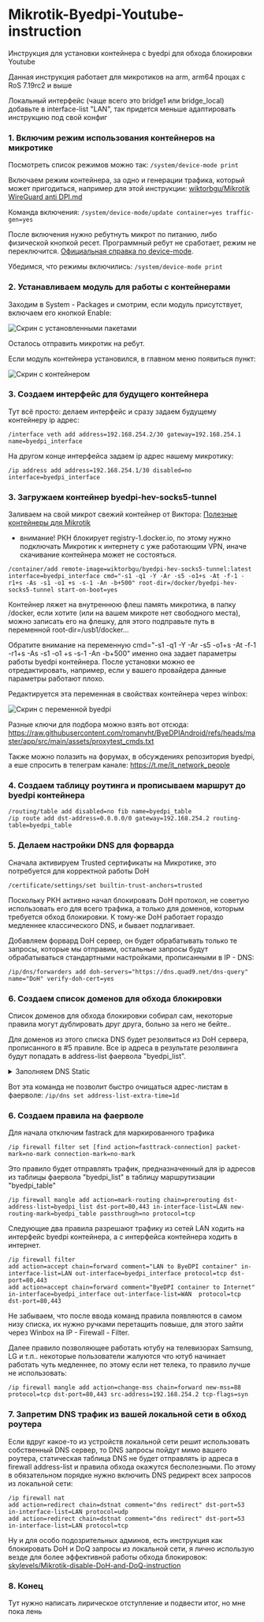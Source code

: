 # Mikrotik-Byedpi-Youtube-instruction
Инструкция для установки контейнера с byedpi для обхода блокировки Youtube

Данная инструкция работает для микротиков на arm, arm64 процах с RoS 7.19rc2 и выше

Локальный интерфейс (чаще всего это bridge1 или bridge_local) добавьте в interface-list "LAN", так придется меньше адаптировать инструкцию под свой конфиг

### 1. Включим режим использования контейнеров на микротике
Посмотреть список режимов можно так: ``` /system/device-mode print ```

Включаем режим контейнера, за одно и генерации трафика, который может пригодиться, например для этой инструкции: [wiktorbgu/Mikrotik WireGuard anti DPI.md](https://gist.github.com/wiktorbgu/1f2dfe99837d8f2803483be95814d2e5)

Команда включения: ``` /system/device-mode/update container=yes traffic-gen=yes ```

После включения нужно ребутнуть микрот по питанию, либо физической кнопкой ресет. Программный ребут не сработает, режим не переключится. 
[Официальная справка по device-mode](https://help.mikrotik.com/docs/display/ROS/Device-mode).

Убедимся, что режимы включились: ``` /system/device-mode print ```

### 2. Устанавливаем модуль для работы с контейнерами
Заходим в System - Packages и смотрим, если модуль присутствует, включаем его кнопкой Enable: 

![Скрин с установленными пакетами](screen1.png)

Осталось отправить микротик на ребут.

Если модуль контейнера установился, в главном меню появиться пункт: 

![Скрин с контейнером ](screen2.png)

### 3. Создаем интерфейс для будущего контейнера
Тут всё просто: делаем интерфейс и сразу задаем будущему контейнеру ip адрес: 

``` /interface veth add address=192.168.254.2/30 gateway=192.168.254.1 name=byedpi_interface ```

На другом конце интерфейса задаем ip адрес нашему микротику: 

``` /ip address add address=192.168.254.1/30 disabled=no interface=byedpi_interface ```

### 3. Загружаем контейнер byedpi-hev-socks5-tunnel
Заливаем на свой микрот свежий контейнер от Виктора: [Полезные контейнеры для Mikrotik](https://teletype.in/@wiktorbgu/containers-mikrotik)

* внимание! РКН блокирует registry-1.docker.io, по этому нужно подключать Микротик к интернету с уже работающим VPN, иначе скачивание контейнера может не состояться. 
```
/container/add remote-image=wiktorbgu/byedpi-hev-socks5-tunnel:latest interface=byedpi_interface cmd="-s1 -q1 -Y -Ar -s5 -o1+s -At -f-1 -r1+s -As -s1 -o1 +s -s-1 -An -b+500" root-dir=/docker/byedpi-hev-socks5-tunnel start-on-boot=yes
```
Контейнер ляжет на внутреннюю флеш память микротика, в папку /docker, если хотите (или на вашем микроте нет свободного места), можно записать его на флешку, для этого подправьте путь в переменной root-dir=/usb1/docker...

Обратите внимание на переменную cmd="-s1 -q1 -Y -Ar -s5 -o1+s -At -f-1 -r1+s -As -s1 -o1 +s -s-1 -An -b+500" именно она задает параметры работы byedpi контейнера. После установки можно ее отредактировать, например, если у вашего провайдера данные параметры работают плохо.

Редактируется эта переменная в свойствах контейнера через winbox: 

![Скрин с переменной byedpi ](screen3.png)

Разные ключи для подбора можно взять вот отсюда: https://raw.githubusercontent.com/romanvht/ByeDPIAndroid/refs/heads/master/app/src/main/assets/proxytest_cmds.txt

Также можно полазить на форумах, в обсуждениях репозитория byedpi, а еше спросить в телеграм канале: https://t.me/it_network_people

### 4. Создаем таблицу роутинга и прописываем маршрут до byedpi контейнера

```
/routing/table add disabled=no fib name=byedpi_table
/ip route add dst-address=0.0.0.0/0 gateway=192.168.254.2 routing-table=byedpi_table
```

### 5. Делаем настройки DNS для форварда
Сначала активируем Trusted сертификаты на Микротике, это потребуется для корректной работы DoH

``` /certificate/settings/set builtin-trust-anchors=trusted ```

Поскольку РКН активно начал блокировать DoH протокол, не советую использовать его для всего трафика, а только для доменов, которым требуется обход блокировки. К тому-же DoH работает гораздо медленнее классического DNS, и бывает подлагивает.

Добавляем форвард DoH сервер, он будет обрабатывать только те запросы, которые мы отправим, остальные запросы будут обрабатываться стандартными настройками, прописанными в IP - DNS: 

``` /ip/dns/forwarders add doh-servers="https://dns.quad9.net/dns-query" name="DoH" verify-doh-cert=yes ```

### 6. Создаем список доменов для обхода блокировки

Список доменов для обхода блокировки собирал сам, некоторые правила могут дублировать друг друга, больно за него не бейте..

Для доменов из этого списка DNS будет резолвиться из DoH сервера, прописанного в #5 правиле. Все ip адреса в результате резолвинга будут попадать в address-list фаервола "byedpi_list".


<details>
<summary>Заполняем DNS Static</summary>
  
```
/ip dns static
add address-list=byedpi_list forward-to="DoH" match-subdomain=yes name=amnezia.org type=FWD
add address-list=byedpi_list forward-to="DoH" match-subdomain=yes name=1e100.net type=FWD
add address-list=byedpi_list forward-to="DoH" match-subdomain=yes name=1e100.app type=FWD
add address-list=byedpi_list forward-to="DoH" match-subdomain=yes name=1e100.org type=FWD
add address-list=byedpi_list forward-to="DoH" match-subdomain=yes name=googlevideo.com type=FWD
add address-list=byedpi_list forward-to="DoH" match-subdomain=yes name=googletagmanager.com type=FWD
add address-list=byedpi_list forward-to="DoH" match-subdomain=yes name=youtube.com type=FWD
add address-list=byedpi_list forward-to="DoH" match-subdomain=yes name=ytimg.com type=FWD
add address-list=byedpi_list forward-to="DoH" match-subdomain=yes name=youtu.be type=FWD
add address-list=byedpi_list forward-to="DoH" match-subdomain=yes name=ggpht.com type=FWD
add address-list=byedpi_list forward-to="DoH" match-subdomain=yes name=facebook.com type=FWD
add address-list=byedpi_list forward-to="DoH" match-subdomain=yes name=flibusta.is type=FWD
add address-list=byedpi_list forward-to="DoH" match-subdomain=yes name=bbc.com type=FWD
add address-list=byedpi_list forward-to="DoH" match-subdomain=yes name=bbci.co.uk type=FWD
add address-list=byedpi_list forward-to="DoH" match-subdomain=yes name=fbcdn.net type=FWD
add address-list=byedpi_list forward-to="DoH" match-subdomain=yes name=ntc.party type=FWD
add address-list=byedpi_list forward-to="DoH" match-subdomain=yes name=yt.be type=FWD
add address-list=byedpi_list forward-to="DoH" match-subdomain=yes name=youtubeeducation.com type=FWD
add address-list=byedpi_list forward-to="DoH" match-subdomain=yes name=youtubekids.com type=FWD
add address-list=byedpi_list forward-to="DoH" match-subdomain=yes name=youtube-nocookie.com type=FWD
add address-list=byedpi_list forward-to="DoH" match-subdomain=yes name=youtubefanfest.com type=FWD
add address-list=byedpi_list forward-to="DoH" match-subdomain=yes name=youtubegaming.com type=FWD
add address-list=byedpi_list forward-to="DoH" match-subdomain=yes name=youtubego.com type=FWD
add address-list=byedpi_list forward-to="DoH" match-subdomain=yes name=youtubemobilesupport.com type=FWD
add address-list=byedpi_list forward-to="DoH" match-subdomain=yes name=withyoutube.com type=FWD
add address-list=byedpi_list forward-to="DoH" match-subdomain=yes name=googleusercontent.com type=FWD
add address-list=byedpi_list forward-to="DoH" match-subdomain=yes name=googleapis.com type=FWD
add address-list=byedpi_list forward-to="DoH" match-subdomain=yes name=gvt1.com type=FWD
add address-list=byedpi_list forward-to="DoH" match-subdomain=yes name=nhacmp3youtube.com type=FWD
add address-list=byedpi_list forward-to="DoH" match-subdomain=yes name=nnmclub.to type=FWD
add address-list=byedpi_list forward-to="DoH" match-subdomain=yes name=reddit.com type=FWD
add address-list=byedpi_list forward-to="DoH" match-subdomain=yes name=citricmedia.co.uk type=FWD
add address-list=byedpi_list forward-to="DoH" match-subdomain=yes name=google.com type=FWD
add address-list=byedpi_list forward-to="DoH" match-subdomain=yes name=rutracker.cc type=FWD
add address-list=byedpi_list forward-to="DoH" match-subdomain=yes name=x.com type=FWD
add address-list=byedpi_list forward-to="DoH" match-subdomain=yes name=gstatic.com type=FWD
add address-list=byedpi_list forward-to="DoH" match-subdomain=yes name=aws-prd.net type=FWD
add address-list=byedpi_list forward-to="DoH" match-subdomain=yes name=lgappstv.com type=FWD
add address-list=byedpi_list forward-to="DoH" match-subdomain=yes name=lgeapi.com type=FWD
add address-list=byedpi_list forward-to="DoH" match-subdomain=yes name=lgsmartad.com type=FWD
add address-list=byedpi_list forward-to="DoH" match-subdomain=yes name=lgtvsdp.com type=FWD
add address-list=byedpi_list forward-to="DoH" match-subdomain=yes name=lge.com type=FWD
add address-list=byedpi_list forward-to="DoH" match-subdomain=yes name=googleapi.com type=FWD
add address-list=byedpi_list forward-to="DoH" match-subdomain=yes name=rutracker.org type=FWD
add address-list=byedpi_list forward-to="DoH" match-subdomain=yes name=t.co type=FWD
add address-list=byedpi_list forward-to="DoH" match-subdomain=yes name=twtrdns.net type=FWD
add address-list=byedpi_list forward-to="DoH" match-subdomain=yes name=twitter.co type=FWD
add address-list=byedpi_list forward-to="DoH" match-subdomain=yes name=twitpic.com type=FWD
add address-list=byedpi_list forward-to="DoH" match-subdomain=yes name=twitterinc.com type=FWD
add address-list=byedpi_list forward-to="DoH" match-subdomain=yes name=twitteroauth.com type=FWD
add address-list=byedpi_list forward-to="DoH" match-subdomain=yes name=twitterstat.us type=FWD
add address-list=byedpi_list forward-to="DoH" match-subdomain=yes name=twitter.com type=FWD
add address-list=byedpi_list forward-to="DoH" match-subdomain=yes name=goo.gl type=FWD
add address-list=byedpi_list forward-to="DoH" match-subdomain=yes name=google.ru type=FWD
add address-list=byedpi_list forward-to="DoH" match-subdomain=yes name=twimg.com type=FWD
```
</details>

Вот эта команда не позволит быстро очищаться адрес-листам в фаерволе: ``` /ip/dns set address-list-extra-time=1d ```

### 6. Создаем правила на фаерволе
Для начала отключим fastrack для маркированного трафика

```
/ip firewall filter set [find action=fasttrack-connection] packet-mark=no-mark connection-mark=no-mark
```

Это правило будет отправлять трафик, предназначенный для ip адресов из таблицы фаервола "byedpi_list" в таблицу маршрутизации "byedpi_table"

```
/ip firewall mangle add action=mark-routing chain=prerouting dst-address-list=byedpi_list dst-port=80,443 in-interface-list=LAN new-routing-mark=byedpi_table passthrough=no protocol=tcp
```

Следующие два правила разрешают трафику из сетей LAN ходить на интерфейс byedpi контейнера, а с интерфейса контейнера ходить в интернет. 

```
/ip firewall filter
add action=accept chain=forward comment="LAN to ByeDPI container" in-interface-list=LAN out-interface=byedpi_interface protocol=tcp dst-port=80,443
add action=accept chain=forward comment="ByeDPI container to Internet" in-interface=byedpi_interface out-interface-list=WAN  protocol=tcp dst-port=80,443
```

Не забываем, что после ввода команд правила появляются в самом низу списка, их нужно ручками перетащить повыше, для этого зайти через Winbox на IP - Firewall - Filter.

Далее правило позволяющее работать ютубу на телевизорах Samsung, LG и т.п.. некоторые пользователи жалуются что ютуб начинает работать чуть медленнее, по этому если нет телека, то правило лучше не использовать:
```
/ip firewall mangle add action=change-mss chain=forward new-mss=88 protocol=tcp dst-port=80,443 src-address=192.168.254.2 tcp-flags=syn
```

### 7. Запретим DNS трафик из вашей локальной сети в обход роутера
Если вдруг какое-то из устройств локальной сети решит использовать собственный DNS сервер, то DNS запросы пойдут мимо вашего роутера, статическая таблица DNS не будет отправлять ip адреса в firewall address-list и правила обхода окажутся бесполезными. По этому в обязательном порядке нужно включить DNS редирект всех запросов из локальной сети:

```
/ip firewall nat
add action=redirect chain=dstnat comment="dns redirect" dst-port=53 in-interface-list=LAN protocol=udp
add action=redirect chain=dstnat comment="dns redirect" dst-port=53 in-interface-list=LAN protocol=tcp
```

Ну и для особо подозрительных админов, есть инструкция как блокировать DoH и DoQ запросы из локальной сети, я лично использую везде для более эффективной работы обхода блокировок: 
[skylevels/Mikrotik-disable-DoH-and-DoQ-instruction](https://github.com/skylevels/Mikrotik-disable-DoH-and-DoQ-instruction)

### 8. Конец
Тут нужно написать лирическое отступление и подвести итог, но мне пока лень
